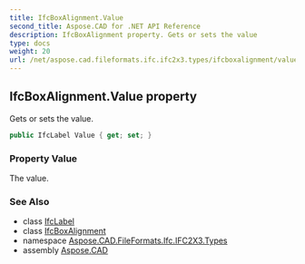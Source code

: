 ```yaml
---
title: IfcBoxAlignment.Value
second_title: Aspose.CAD for .NET API Reference
description: IfcBoxAlignment property. Gets or sets the value
type: docs
weight: 20
url: /net/aspose.cad.fileformats.ifc.ifc2x3.types/ifcboxalignment/value/
---
```

## IfcBoxAlignment.Value property

Gets or sets the value.

```csharp
public IfcLabel Value { get; set; }
```

### Property Value

The value.

### See Also

* class [IfcLabel](../../ifclabel/)
* class [IfcBoxAlignment](../)
* namespace [Aspose.CAD.FileFormats.Ifc.IFC2X3.Types](../../ifcboxalignment/)
* assembly [Aspose.CAD](../../../)


